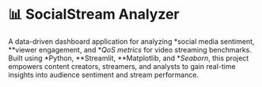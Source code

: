 
# 📊 SocialStream Analyzer

A data-driven dashboard application for analyzing *social media sentiment, **viewer engagement, and **QoS metrics* for video streaming benchmarks.  
Built using *Python, **Streamlit, **Matplotlib, and **Seaborn*, this project empowers content creators, streamers, and analysts to gain real-time insights into audience sentiment and stream performance.
